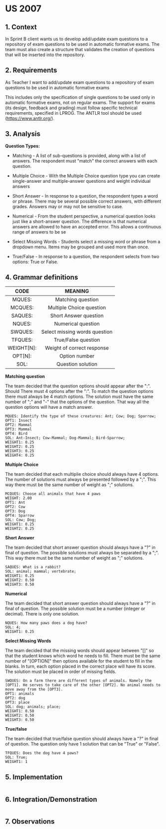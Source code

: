# US 2007

## 1. Context

In Sprint B client wants us to develop add/update exam questions to a repository of exam questions to be used in automatic formative exams. The team must also create a structure that validates the creation of questions that will be inserted into the repository.

## 2. Requirements

As Teacher I want to add/update exam questions to a repository of exam questions to be used in automatic formative exams

This includes only the specification of single questions to be used only in automatic formative exams, not on regular exams.
The support for exams (its design, feedback and grading) must follow specific technical requirements, specified in LPROG. 
The ANTLR tool should be used (https://www.antlr.org/).

## 3. Analysis

**Question Types:**

* Matching - A list of sub-questions is provided, along with a list of answers. The respondent must "match" the correct answers with each question.

* Multiple Choice - With the Multiple Choice question type you can create single-answer and multiple-answer questions and weight individual answers

* Short Answer - In response to a question, the respondent types a word or phrase. There
may be several possible correct answers, with different grades. Answers may or may not
be sensitive to case.

* Numerical - From the student perspective, a numerical question looks just like a short-answer question. The difference is that numerical answers are allowed to have an accepted error. This allows a continuous range of answers to be se

* Select Missing Words - Students select a missing word or phrase from a dropdown
menu. Items may be grouped and used more than once.

* True/False - In response to a question, the respondent selects from two options: True
or False.


## 4. Grammar definitions

|     CODE    |      MEANING       |
|:-----------:|:------------------:|
|  MQUES:     | Matching question  |
|  MCQUES:    | Multiple Choice question  |
|  SAQUES:    | Short Answer question  |
|  NQUES:     | Numerical question  |
|  SWQUES:    | Select missing words question  |
|  TFQUES:    | True/False question  |
|  WEIGHT[N]: | Weight of correct response |
|  OPT[N]:    | Option number      |
|  SOL:       | Question solution  |

**Matching question**

The team decided that the question options should appear after the ":".
Should There must 4 options after the ":". To match the question options there must always be 4 match options.
The solution must have the same number of ";" and "-" that the options of the question. That way all the question options will have a match answer.

    MQUES: Identify the type of these creatures: Ant; Cow; Dog; Sparrow;
    OPT1: Insect
    OPT2: Mammal
    OPT3: Mammal
    OPT4: Bird
    SOL: Ant-Insect; Cow-Mammal; Dog-Mammal; Bird-Sparrow;
    WEIGHT1: 0.25
    WEIGHT2: 0.25
    WEIGHT3: 0.25
    WEIGHT4: 0.25

**Multiple Choice**

The team decided that each multiplie choice should always have 4 options. The number of solutions must always be presented followed by a ";". This way there must be the same number of weight as ";" solutions.

    MCQUES: Choose all animals that have 4 paws
    WEIGHT: 2.00
    OPT1: Ant
    OPT2: Cow
    OPT3: Dog
    OPT4: Sparrow
    SOL: Cow; Dog;
    WEIGHT1: 0.25
    WEIGHT2: 0.25

**Short Answer**

The team decided that short answer question should always have a "?" in final of question. The possible solutions must always be separated by a ";". This way there must be the same number of weight as ";" solutions.

    SAQUES: What is a rabbit?
    SOL: animal; mammal; vertebrate;
    WEIGHT1: 0.25
    WEIGHT2: 0.50
    WEIGHT3: 0.50

**Numerical**

The team decided that short answer question should always have a "?" in final of question. The possible solution must be a number (integer or decimal). There is only one solution.

    NQUES: How many paws does a dog have?
    SOL: 4;
    WEIGHT1: 0.25

**Select Missing Words**

The team decided that the missing words should appear between "[]" so that the student knows which word he needs to fill. There must be the same number of "[OPTION]" then options available for the student to fill in the blanks. In turn, each option placed in the correct place will have its score. The solution must be placed in order of missing fields.

    SWQUES: On a farm there are different types of animals. Namely the [OPT1]. He serves to take care of the other [OPT2]. No animal needs to move away from the [OPT3].
    OPT1: animals
    OPT2: dog
    OPT3: place
    SOL: dog; animals; place;
    WEIGHT1: 0.50
    WEIGHT2: 0.50
    WEIGHT3: 0.50

**True/false**

The team decided that true/false question should always have a "?" in final of question. The question only have 1 solution that can be "True" or "False".

    TFQUES: Does the dog have 4 paws?
    SOL: True;
    WEIGHT1: 1


## 5. Implementation


```java

````



## 6. Integration/Demonstration


```txt

```


## 7. Observations
